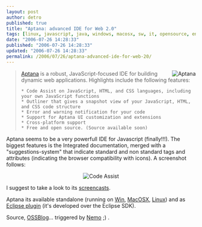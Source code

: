 ```yaml
---
layout: post
author: detro
published: true
title: "Aptana: advanced IDE for Web 2.0"
tags: [linux, javascript, java, windows, macosx, sw, it, opensource, english, devtools, projects]
date: "2006-07-26 14:28:33"
published: "2006-07-26 14:28:33"
updated: "2006-07-26 14:28:33"
permalink: /2006/07/26/aptana-advanced-ide-for-web-20/
---
```


<img src="http://www.aptana.com/images/title.gif" alt="Aptana" align="right" />
<blockquote>
<a href="http://www.aptana.com/">Aptana</a> is a robust, JavaScript-focused IDE for building dynamic web applications. Highlights include the following features:

    * Code Assist on JavaScript, HTML, and CSS languages, including your own JavaScript functions
    * Outliner that gives a snapshot view of your JavaScript, HTML, and CSS code structure
    * Error and warning notification for your code
    * Support for Aptana UI customization and extensions
    * Cross-platform support
    * Free and open source. (Source available soon)
</blockquote>

Aptana seems to be a very powerfull IDE for Javascript (finally!!!).
The biggest features is the Integrated documentation, merged with a "suggestions-system" that indicate standard and non standard tags and attributes (indicating the browser compatibility with icons). A screenshot follows:
<!--more-->
<div align="center"><img src="http://www.aptana.com/images/code_assist.png" alt="Code Assist" /></div>

I suggest to take a look to its <a href="http://www.aptana.tv/">screencasts</a>.

Aptana its available standalone (running on <a href="http://www.aptana.com/ide/Web_Installers/InstData/Windows/VM/Aptana_IDE_Setup.exe">Win</a>, <a href="http://www.aptana.com/ide/Web_Installers/InstData/MacOSX/Aptana_IDE_Setup.zip">MacOSX</a>, <a href="http://www.aptana.com/ide/Web_Installers/InstData/Linux/VM/Aptana_IDE_Setup.bin">Linux</a>) and as <a href="http://www.aptana.com/docs/index.php/Plugging_Aptana_into_an_existing_Eclipse_configuration">Eclipse plugin</a> (it's developed over the Eclipse SDK).

Source, <a href="http://www.ossblog.it/post/1171/aptana-ide-per-javascript">OSSBlog</a>... triggered by <a href="http://blog.neminis.org">Nemo</a> ;) .
